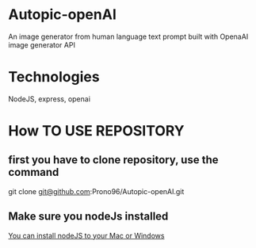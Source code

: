 # Autopic-openAI
An image generator from human language text prompt built with OpenaAI image generator API

# Technologies
NodeJS, express, openai

# How TO USE REPOSITORY
## first you have to clone repository, use the command
git clone git@github.com:Prono96/Autopic-openAI.git

## Make sure you nodeJs installed 
[You can install nodeJS to your Mac or Windows](https://nodejs.org/en/download/)

